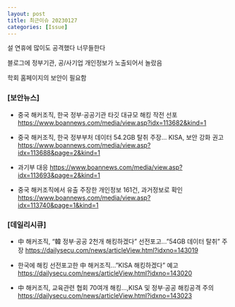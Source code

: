```yaml
---
layout: post
title: 최근이슈 20230127
categories: [Issue]
---
```


설 연휴에 많이도 공격했다
너무들한다

블로그에 정부기관, 공/사기업 개인정보가 노출되어서 놀랐음

학회 홈페이지의 보안이 필요함

### [보안뉴스]

* 중국 해커조직, 한국 정부·공공기관 타깃 대규모 해킹 작전 선포
  <https://www.boannews.com/media/view.asp?idx=113682&kind=1>

* 중국 해커조직, 한국 정부부처 데이터 54.2GB 탈취 주장... KISA, 보안 강화 권고
  <https://www.boannews.com/media/view.asp?idx=113688&page=2&kind=1>

* 과기부 대응
  <https://www.boannews.com/media/view.asp?idx=113693&page=2&kind=1>

* 중국 해커조직에서 유출 주장한 개인정보 161건, 과거정보로 확인 
  <https://www.boannews.com/media/view.asp?idx=113740&page=1&kind=1>


### [데일리시큐]

* 中 해커조직, “韓 정부·공공 2천개 해킹하겠다” 선전포고...”54GB 데이터 탈취” 주장 
  <https://dailysecu.com/news/articleView.html?idxno=143019>

* 한국에 해킹 선전포고한 中 해커조직...”KISA 해킹하겠다” 예고
  <https://dailysecu.com/news/articleView.html?idxno=143020>

* 中 해커조직, 교육관련 협회 70여개 해킹...,KISA 및 정부·공공 해킹공격 주의 
  <https://dailysecu.com/news/articleView.html?idxno=143023>